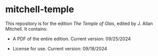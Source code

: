 # mitchell-temple

This repository is for the edition _The Temple of Glas_, edited by J. Allan Mitchell. It contains:

-	A PDF of the entire edition. Current version: 09/25/2024

-	License for use. Current version: 09/18/2024
